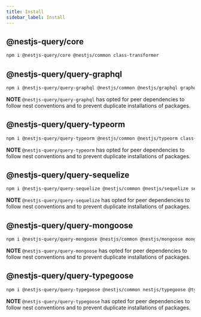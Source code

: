 ```yaml
---
title: Install
sidebar_label: Install
---
```


## @nestjs-query/core

```sh
npm i @nestjs-query/core @nestjs/common class-transformer
```

## @nestjs-query/query-graphql

```sh
npm i @nestjs-query/query-graphql @nestjs/common @nestjs/graphql graphql graphql-relay graphql-subscriptions class-transformer class-validator dataloader
```

**NOTE** `@nestjs-query/query-graphql` has opted for peer dependencies to follow nest conventions and to prevent duplicate installations of packages.

## @nestjs-query/query-typeorm

```sh
npm i @nestjs-query/query-typeorm @nestjs/common @nestjs/typeorm class-transformer typeorm
```

**NOTE** `@nestjs-query/query-typeorm` has opted for peer dependencies to follow nest conventions and to prevent duplicate installations of packages.

## @nestjs-query/query-sequelize

```sh
npm i @nestjs-query/query-sequelize @nestjs/common @nestjs/sequelize sequelize sequelize-typescript
```

**NOTE** `@nestjs-query/query-sequelize` has opted for peer dependencies to follow nest conventions and to prevent duplicate installations of packages.

## @nestjs-query/query-mongoose

```sh
npm i @nestjs-query/query-mongoose @nestjs/common @nestjs/mongoose mongoose mongodb
```

**NOTE** `@nestjs-query/query-mongoose` has opted for peer dependencies to follow nest conventions and to prevent duplicate installations of packages.

## @nestjs-query/query-typegoose

```sh
npm i @nestjs-query/query-typegoose @nestjs/common nestjs/typegoose @typegoose/typegoose mongoose mongodb
```

**NOTE** `@nestjs-query/query-typegoose` has opted for peer dependencies to follow nest conventions and to prevent duplicate installations of packages.
